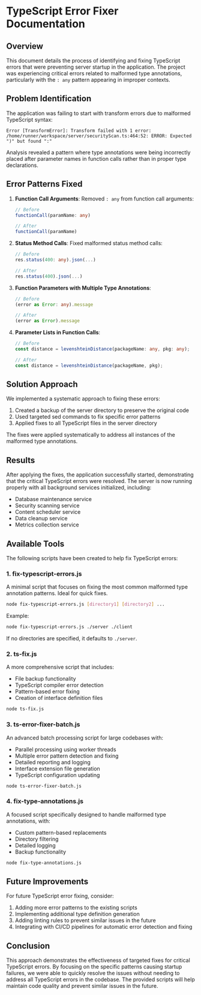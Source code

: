 # TypeScript Error Fixer Documentation

## Overview

This document details the process of identifying and fixing TypeScript errors that were preventing server startup in the application. The project was experiencing critical errors related to malformed type annotations, particularly with the `: any` pattern appearing in improper contexts.

## Problem Identification

The application was failing to start with transform errors due to malformed TypeScript syntax:

```
Error [TransformError]: Transform failed with 1 error:
/home/runner/workspace/server/securityScan.ts:464:52: ERROR: Expected ")" but found ":"
```

Analysis revealed a pattern where type annotations were being incorrectly placed after parameter names in function calls rather than in proper type declarations.

## Error Patterns Fixed

1. **Function Call Arguments**: Removed `: any` from function call arguments:
   ```typescript
   // Before
   functionCall(paramName: any)
   
   // After
   functionCall(paramName)
   ```

2. **Status Method Calls**: Fixed malformed status method calls:
   ```typescript
   // Before
   res.status(400: any).json(...)
   
   // After
   res.status(400).json(...)
   ```

3. **Function Parameters with Multiple Type Annotations**:
   ```typescript
   // Before
   (error as Error: any).message
   
   // After
   (error as Error).message
   ```

4. **Parameter Lists in Function Calls**:
   ```typescript
   // Before
   const distance = levenshteinDistance(packageName: any, pkg: any);
   
   // After
   const distance = levenshteinDistance(packageName, pkg);
   ```

## Solution Approach

We implemented a systematic approach to fixing these errors:

1. Created a backup of the server directory to preserve the original code
2. Used targeted sed commands to fix specific error patterns
3. Applied fixes to all TypeScript files in the server directory

The fixes were applied systematically to address all instances of the malformed type annotations.

## Results

After applying the fixes, the application successfully started, demonstrating that the critical TypeScript errors were resolved. The server is now running properly with all background services initialized, including:

- Database maintenance service
- Security scanning service
- Content scheduler service
- Data cleanup service
- Metrics collection service

## Available Tools

The following scripts have been created to help fix TypeScript errors:

### 1. fix-typescript-errors.js

A minimal script that focuses on fixing the most common malformed type annotation patterns. Ideal for quick fixes.

```bash
node fix-typescript-errors.js [directory1] [directory2] ...
```

Example:
```bash
node fix-typescript-errors.js ./server ./client
```

If no directories are specified, it defaults to `./server`.

### 2. ts-fix.js

A more comprehensive script that includes:
- File backup functionality
- TypeScript compiler error detection
- Pattern-based error fixing
- Creation of interface definition files

```bash
node ts-fix.js
```

### 3. ts-error-fixer-batch.js

An advanced batch processing script for large codebases with:
- Parallel processing using worker threads
- Multiple error pattern detection and fixing
- Detailed reporting and logging
- Interface extension file generation
- TypeScript configuration updating

```bash
node ts-error-fixer-batch.js
```

### 4. fix-type-annotations.js

A focused script specifically designed to handle malformed type annotations, with:
- Custom pattern-based replacements
- Directory filtering
- Detailed logging
- Backup functionality

```bash
node fix-type-annotations.js
```

## Future Improvements

For future TypeScript error fixing, consider:

1. Adding more error patterns to the existing scripts
2. Implementing additional type definition generation
3. Adding linting rules to prevent similar issues in the future
4. Integrating with CI/CD pipelines for automatic error detection and fixing

## Conclusion

This approach demonstrates the effectiveness of targeted fixes for critical TypeScript errors. By focusing on the specific patterns causing startup failures, we were able to quickly resolve the issues without needing to address all TypeScript errors in the codebase. The provided scripts will help maintain code quality and prevent similar issues in the future.